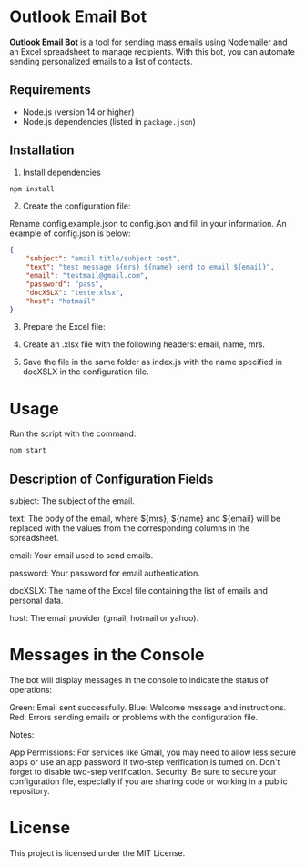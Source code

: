 # Outlook Email Bot

**Outlook Email Bot** is a tool for sending mass emails using Nodemailer and an Excel spreadsheet to manage recipients. With this bot, you can automate sending personalized emails to a list of contacts.

## Requirements

- Node.js (version 14 or higher)
- Node.js dependencies (listed in `package.json`)

## Installation

1. Install dependencies

```bash
npm install
```

2. Create the configuration file:

Rename config.example.json to config.json and fill in your information. An example of config.json is below:



```json
{
    "subject": "email title/subject test",
    "text": "test message ${mrs} ${name} send to email ${email}",
    "email": "testmail@gmail.com",
    "password": "pass",
    "docXSLX": "teste.xlsx",
    "host": "hotmail"
}
```

3. Prepare the Excel file:

1. Create an .xlsx file with the following headers: email, name, mrs.


2. Save the file in the same folder as index.js with the name specified in docXSLX in the configuration file.


# Usage

Run the script with the command:

```bash
npm start
```

## Description of Configuration Fields

subject: The subject of the email.

text: The body of the email, where ${mrs}, ${name} and ${email} will be replaced with the values ​​from the corresponding columns in the spreadsheet.

email: Your email used to send emails.

password: Your password for email authentication.

docXSLX: The name of the Excel file containing the list of emails and personal data.

host: The email provider (gmail, hotmail or yahoo).

# Messages in the Console

The bot will display messages in the console to indicate the status of operations:

Green: Email sent successfully.
Blue: Welcome message and instructions.
Red: Errors sending emails or problems with the configuration file.

Notes:

App Permissions: For services like Gmail, you may need to allow less secure apps or use an app password if two-step verification is turned on. Don't forget to disable two-step verification.
Security: Be sure to secure your configuration file, especially if you are sharing code or working in a public repository.

# License

This project is licensed under the MIT License.